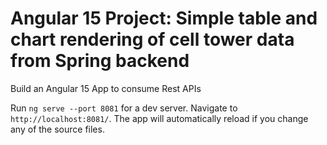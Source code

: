 # Angular 15 Project: Simple table and chart rendering of cell tower data from Spring backend

Build an Angular 15 App to consume Rest APIs


Run `ng serve --port 8081` for a dev server. Navigate to `http://localhost:8081/`. The app will automatically reload if you change any of the source files.

